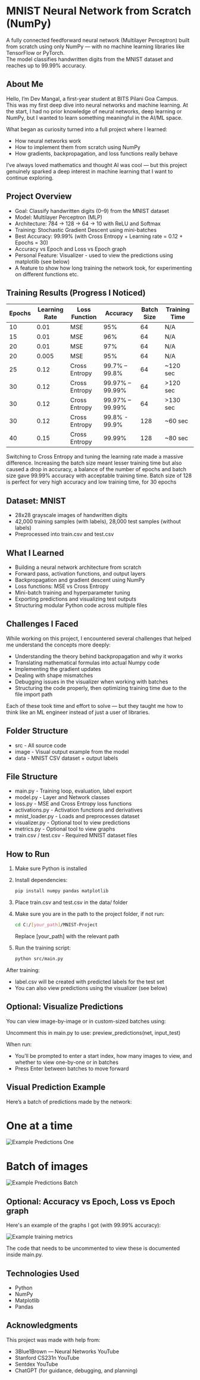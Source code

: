 
# MNIST Neural Network from Scratch (NumPy)

A fully connected feedforward neural network (Multilayer Perceptron) built from scratch using only NumPy — with no machine learning libraries like TensorFlow or PyTorch.  
The model classifies handwritten digits from the MNIST dataset and reaches up to 99.99% accuracy.

## About Me

Hello, I’m Dev Mangal, a first-year student at BITS Pilani Goa Campus.  
This was my first deep dive into neural networks and machine learning. At the start, I had no prior knowledge of neural networks, deep learning or NumPy, but I wanted to learn something meaningful in the AI/ML space.

What began as curiosity turned into a full project where I learned:
- How neural networks work
- How to implement them from scratch using NumPy
- How gradients, backpropagation, and loss functions really behave

I’ve always loved mathematics and thought AI was cool — but this project genuinely sparked a deep interest in machine learning that I want to continue exploring.

## Project Overview

- Goal: Classify handwritten digits (0–9) from the MNIST dataset
- Model: Multilayer Perceptron (MLP)
- Architecture: 784 → 128 → 64 → 10 with ReLU and Softmax
- Training: Stochastic Gradient Descent using mini-batches
- Best Accuracy: 99.99% (with Cross Entropy + Learning rate = 0.12 + Epochs = 30)
- Accuracy vs Epoch and Loss vs Epoch graph
- Personal Feature: Visualizer - used to view the predictions using matplotlib (see below)
- A feature to show how long training the network took, for experimenting on different functions etc.

## Training Results (Progress I Noticed)

| Epochs | Learning Rate | Loss Function   | Accuracy         | Batch Size | Training Time   |
|--------|----------------|----------------|------------------|------------|-----------------|
| 10     | 0.01           | MSE            | 95%              | 64         | N/A             |
| 15     | 0.01           | MSE            | 96%              | 64         | N/A             |
| 20     | 0.01           | MSE            | 97%              | 64         | N/A             |
| 20     | 0.005          | MSE            | 95%              | 64         | N/A             |
| 25     | 0.12           | Cross Entropy  | 99.7% – 99.8%    | 64         | ~120 sec        |
| 30     | 0.12           | Cross Entropy  | 99.97% – 99.99%  | 64         | >120 sec        |
| 30     | 0.12           | Cross Entropy  | 99.97% – 99.99%  | 64         | >130 sec        |
| 30     | 0.12           | Cross Entropy  | 99.8% - 99.9%    | 128        | ~60 sec          |
| 40     | 0.15           | Cross Entropy  | 99.99%           | 128        | ~80 sec       |

Switching to Cross Entropy and tuning the learning rate made a massive difference. Increasing the batch size meant
lesser training time but also caused a drop in accuracy, a balance of the number of epochs and batch size gave 99.99% accuracy
with acceptable training time.
Batch size of 128 is perfect for very high accuracy and low training time, for 30 epochs

## Dataset: MNIST

- 28x28 grayscale images of handwritten digits
- 42,000 training samples (with labels), 28,000 test samples (without labels)
- Preprocessed into train.csv and test.csv

## What I Learned

- Building a neural network architecture from scratch
- Forward pass, activation functions, and output layers
- Backpropagation and gradient descent using NumPy
- Loss functions: MSE vs Cross Entropy
- Mini-batch training and hyperparameter tuning
- Exporting predictions and visualizing test outputs
- Structuring modular Python code across multiple files

## Challenges I Faced

While working on this project, I encountered several challenges that helped me understand the concepts more deeply:

- Understanding the theory behind backpropagation and why it works
- Translating mathematical formulas into actual Numpy code
- Implementing the gradient updates
- Dealing with shape mismatches 
- Debugging issues in the visualizer when working with batches
- Structuring the code properly, then optimizing training time due to the file import path

Each of these took time and effort to solve — but they taught me how to think like an ML engineer instead of just a user of libraries.

## Folder Structure

- src                  - All source code
- image                - Visual output example from the model
- data                 - MNIST CSV dataset + output labels

## File Structure

- main.py              - Training loop, evaluation, label export  
- model.py             - Layer and Network classes  
- loss.py              - MSE and Cross Entropy loss functions  
- activations.py       - Activation functions and derivatives  
- mnist_loader.py      - Loads and preprocesses dataset  
- visualizer.py        - Optional tool to view predictions
- metrics.py           - Optional tool to view graphs  
- train.csv / test.csv - Required MNIST dataset files

## How to Run

1. Make sure Python is installed
2. Install dependencies:
   ```bash
   pip install numpy pandas matplotlib
   ```
3. Place train.csv and test.csv in the data/ folder
4. Make sure you are in the path to the project folder, if not run:
   ```bash
   cd C:/[your_path]/MNIST-Project
   ```

   Replace [your_path] with the relevant path
5. Run the training script:
   ```bash
   python src/main.py
   ```

After training:
- label.csv will be created with predicted labels for the test set
- You can also view predictions using the visualizer (see below)

## Optional: Visualize Predictions

You can view image-by-image or in custom-sized batches using:

Uncomment this in main.py to use:
preview_predictions(net, input_test)

When run:
- You’ll be prompted to enter a start index, how many images to view, and whether to view one-by-one or in batches
- Press Enter between batches to move forward

## Visual Prediction Example

Here’s a batch of predictions made by the network:

# One at a time
![Example Predictions One](images/example_predictions_one.png)

# Batch of images
![Example Predictions Batch](images/example_predictions_batch.png)

## Optional: Accuracy vs Epoch, Loss vs Epoch graph

Here's an example of the graphs I got (with 99.99% accuracy):

![Example training metrics](images/example_training_metrics.png)

The code that needs to be uncommented to view these is documented inside main.py.

## Technologies Used

- Python
- NumPy
- Matplotlib
- Pandas

## Acknowledgments

This project was made with help from:
- 3Blue1Brown — Neural Networks YouTube
- Stanford CS231n YouTube
- Sentdex YouTube
- ChatGPT (for guidance, debugging, and planning)